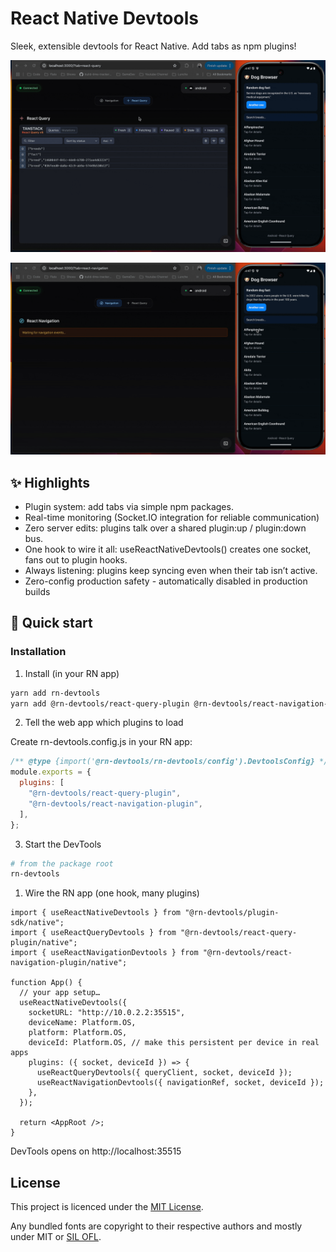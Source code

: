 # React Native Devtools

Sleek, extensible devtools for React Native.
Add tabs as npm plugins!

![alt text](https://github.com/DorianMazur/rn-devtools/raw/main/react-query-plugin.gif "React Query Plugin")

![alt text](https://github.com/DorianMazur/rn-devtools/raw/main/navigation-plugin.gif "Navigation Plugin")

## ✨ Highlights

- Plugin system: add tabs via simple npm packages.
- Real-time monitoring (Socket.IO integration for reliable communication)
- Zero server edits: plugins talk over a shared plugin:up / plugin:down bus.
- One hook to wire it all: useReactNativeDevtools() creates one socket, fans out to plugin hooks.
- Always listening: plugins keep syncing even when their tab isn’t active.
- Zero-config production safety - automatically disabled in production builds

## 🚀 Quick start

### Installation

1. Install (in your RN app)

```bash
yarn add rn-devtools
yarn add @rn-devtools/react-query-plugin @rn-devtools/react-navigation-plugin
```

2. Tell the web app which plugins to load

Create rn-devtools.config.js in your RN app:

```js
/** @type {import('@rn-devtools/rn-devtools/config').DevtoolsConfig} */
module.exports = {
  plugins: [
    "@rn-devtools/react-query-plugin",
    "@rn-devtools/react-navigation-plugin",
  ],
};
```

3. Start the DevTools
   
```bash
# from the package root
rn-devtools
```

1. Wire the RN app (one hook, many plugins)

```tsx
import { useReactNativeDevtools } from "@rn-devtools/plugin-sdk/native";
import { useReactQueryDevtools } from "@rn-devtools/react-query-plugin/native";
import { useReactNavigationDevtools } from "@rn-devtools/react-navigation-plugin/native";

function App() {
  // your app setup…
  useReactNativeDevtools({
    socketURL: "http://10.0.2.2:35515",
    deviceName: Platform.OS,
    platform: Platform.OS,
    deviceId: Platform.OS, // make this persistent per device in real apps
    plugins: ({ socket, deviceId }) => {
      useReactQueryDevtools({ queryClient, socket, deviceId });
      useReactNavigationDevtools({ navigationRef, socket, deviceId });
    },
  });

  return <AppRoot />;
}
```

DevTools opens on http://localhost:35515


## License
This project is licenced under the [MIT License](http://opensource.org/licenses/mit-license.html).

Any bundled fonts are copyright to their respective authors and mostly under MIT or [SIL OFL](http://scripts.sil.org/OFL).
